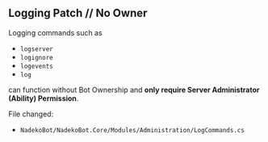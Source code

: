 ## Logging Patch // No Owner

Logging commands such as 

- `logserver` 
- `logignore` 
- `logevents`
- `log` 

can function without Bot Ownership and **only require Server Administrator (Ability) Permission**.

File changed:
 - `NadekoBot/NadekoBot.Core/Modules/Administration/LogCommands.cs`
